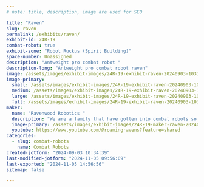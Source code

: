 ```yaml
---
# note: title, description, image are used for SEO

title: "Raven"
slug: raven
permalink: /exhibits/raven/
exhibit-id: 24R-19
combat-robot: true
exhibit-zone: "Robot Ruckus (Spirit Building)"
space-number: Unassigned
description: "Antweight pro combat robot "
description-long: "Antweight pro combat robot raven"
image: /assets/images/exhibit-images/24R-19-exhibit-raven-20240903-103122-large.jpg
image-primary: 
  small: /assets/images/exhibit-images/24R-19-exhibit-raven-20240903-103122-small.jpg
  medium: /assets/images/exhibit-images/24R-19-exhibit-raven-20240903-103122-medium.jpg
  large: /assets/images/exhibit-images/24R-19-exhibit-raven-20240903-103122-large.jpg
  full: /assets/images/exhibit-images/24R-19-exhibit-raven-20240903-103122-full.jpg
maker: 
  name: "Ravenwood Robotics "
  description: "We are a family that have gotten into combat robots so we would have something to do as a family."
  image-primary: /assets/images/exhibit-images/24R-19-maker-raven-20240306-163939-medium.jpg
  youtube: https://www.youtube.com/@roamingravens?feature=shared
categories: 
  - slug: combat-robots
    name: Combat Robots
created-jotform: "2024-09-03 10:34:39"
last-modified-jotform: "2024-11-05 09:56:09"
last-exported: "2024-11-05 14:56:56"
sitemap: false

---
```

